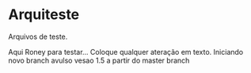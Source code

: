 Arquiteste
==========

Arquivos de teste.


Aqui Roney para testar... Coloque qualquer ateração em texto.
Iniciando novo branch avulso vesao 1.5 a partir do master branch
